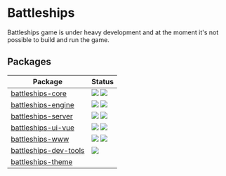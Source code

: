 Battleships
===========

Battleships game is under heavy development and at the moment it's not possible to build and run the game.

## Packages

<table>
<thead>
    <tr>
        <th>Package</th>
        <th>Status</th>
    </tr>
</thead>
<tbody>
    <tr>
        <td>
            <a href="https://github.com/ships-online/battleships-core">battleships-core</a>
        </td>
        <td>
            <a href="https://travis-ci.org/ships-online/battleships-core"><img src="https://travis-ci.org/ships-online/battleships-core.svg?branch=master"></a>
            <a href="https://lima.codeclimate.com/github/ships-online/battleships-core/coverage"><img src="https://lima.codeclimate.com/github/ships-online/battleships-core/badges/coverage.svg"></a>
        </td>
    </tr>
    <tr>
        <td>
            <a href="https://github.com/ships-online/battleships-engine">battleships-engine</a>
        </td>
        <td>
            <a href="https://travis-ci.org/ships-online/battleships-engine"><img src="https://travis-ci.org/ships-online/battleships-engine.svg?branch=master"></a>
            <a href="https://lima.codeclimate.com/github/ships-online/battleships-engine/coverage"><img src="https://lima.codeclimate.com/github/ships-online/battleships-engine/badges/coverage.svg"></a>
        </td>
    </tr>
    <tr>
        <td>
            <a href="https://github.com/ships-online/battleships-server">battleships-server</a>
        </td>
        <td>
            <a href="https://travis-ci.org/ships-online/battleships-server"><img src="https://travis-ci.org/ships-online/battleships-server.svg?branch=master"></a>
            <a href="https://lima.codeclimate.com/github/ships-online/battleships-server/coverage"><img src="https://lima.codeclimate.com/github/ships-online/battleships-server/badges/coverage.svg"></a>
        </td>
    </tr>
    <tr>
        <td>
            <a href="https://github.com/ships-online/battleships-ui-vue">battleships-ui-vue</a>
        </td>
        <td>
            <a href="https://travis-ci.org/ships-online/battleships-ui-vue"><img src="https://travis-ci.org/ships-online/battleships-ui-vue.svg?branch=master"></a>
            <a href="https://lima.codeclimate.com/github/ships-online/battleships-ui-vue/coverage"><img src="https://lima.codeclimate.com/github/ships-online/battleships-ui-vue/badges/coverage.svg"></a>
        </td>
    </tr>
    <tr>
        <td>
            <a href="https://github.com/ships-online/battleships-www">battleships-www</a>
        </td>
        <td>
            <a href="https://travis-ci.org/ships-online/battleships-www"><img src="https://travis-ci.org/ships-online/battleships-www.svg?branch=master"></a>
            <a href="https://lima.codeclimate.com/github/ships-online/battleships-www/coverage"><img src="https://lima.codeclimate.com/github/ships-online/battleships-www/badges/coverage.svg"></a>
        </td>
    </tr>
    <tr>
        <td>
            <a href="https://github.com/ships-online/battleships-dev-tools">battleships-dev-tools</a>
        </td>
        <td>
            <a href="https://travis-ci.org/ships-online/battleships-dev-tools"><img src="https://travis-ci.org/ships-online/battleships-dev-tools.svg?branch=master"></a>
        </td>
    </tr>
    <tr>
        <td>
            <a href="https://github.com/ships-online/battleships-theme">battleships-theme</a>
        </td>
        <td>
            &nbsp;
        </td>
    </tr>
</tbody>
</table>

